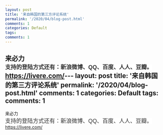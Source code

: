 ```yaml
---
layout: post
title: '来自韩国的第三方评论系统'
permalink: '/2020/04/blog-post.html'
comments: 1
categories: Default
tags: 
comments: 1
---
```

来必力  
<span style='background-color: white; color: #333333; font-family: Cambria, "Microsoft Yahei", sans-serif; font-size: 18px; text-align: justify;'>支持的登陆方式还有：新浪微博、QQ、百度、人人、豆瓣。</span>  
<https://livere.com/>---
layout: post
title: '来自韩国的第三方评论系统'
permalink: '/2020/04/blog-post.html'
comments: 1
categories: Default
tags: 
comments: 1
---
来必力  
<span style='background-color: white; color: #333333; font-family: Cambria, "Microsoft Yahei", sans-serif; font-size: 18px; text-align: justify;'>支持的登陆方式还有：新浪微博、QQ、百度、人人、豆瓣。</span>  
<https://livere.com/>